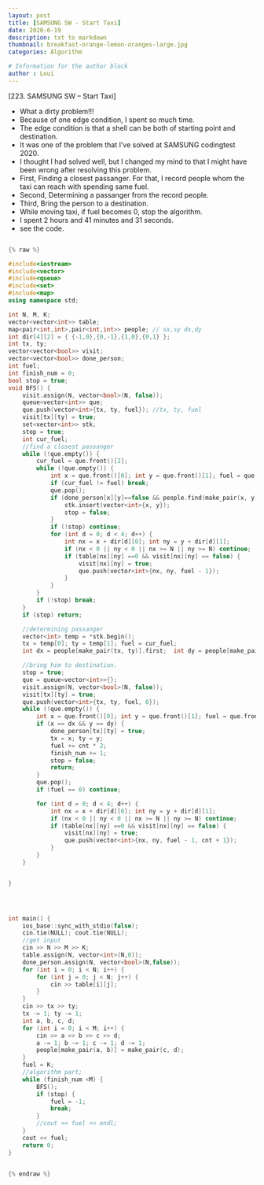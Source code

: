 ```yaml
---
layout: post
title: [SAMSUNG SW - Start Taxi]
date: 2020-6-19
description: txt to markdown
thumbnail: breakfast-orange-lemon-oranges-large.jpg
categories: Algorithm

# Information for the author block
author : Loui
---
```


﻿[223. SAMSUNG SW – Start Taxi]
- What a dirty problem!!!
- Because of one edge condition, I spent so much time.
- The edge condition is that a shell can be both of starting point and destination.
- It was one of the problem that I’ve solved at SAMSUNG codingtest 2020.
- I thought I had solved well, but I changed my mind to that I might have been wrong after resolving this problem.
- First, Finding a closest passanger. For that, I record people whom the taxi can reach with spending same fuel.
- Second, Determining a passanger from the record people.
- Third, Bring the person to a destination.
- While moving taxi, if fuel becomes 0, stop the algorithm.
- I spent 2 hours and 41 minutes and 31 seconds.
- see the code.

```cpp

{% raw %}

#include<iostream>
#include<vector>
#include<queue>
#include<set>
#include<map>
using namespace std;

int N, M, K;
vector<vector<int>> table;
map<pair<int,int>,pair<int,int>> people; // sx,sy dx,dy
int dir[4][2] = { {-1,0},{0,-1},{1,0},{0,1} };
int tx, ty;
vector<vector<bool>> visit;
vector<vector<bool>> done_person;
int fuel;
int finish_num = 0;
bool stop = true;
void BFS() {
	visit.assign(N, vector<bool>(N, false));
	queue<vector<int>> que;
	que.push(vector<int>{tx, ty, fuel}); //tx, ty, fuel
	visit[tx][ty] = true;
	set<vector<int>> stk;
	stop = true;
	int cur_fuel;
	//find a closest passanger
	while (!que.empty()) {
		cur_fuel = que.front()[2];
		while (!que.empty()) {
			int x = que.front()[0]; int y = que.front()[1]; fuel = que.front()[2];
			if (cur_fuel != fuel) break; 
			que.pop();
			if (done_person[x][y]==false && people.find(make_pair(x, y))!=people.end()) {
				stk.insert(vector<int>{x, y});
				stop = false;
			}
			if (!stop) continue;
			for (int d = 0; d < 4; d++) {
				int nx = x + dir[d][0]; int ny = y + dir[d][1];
				if (nx < 0 || ny < 0 || nx >= N || ny >= N) continue;
				if (table[nx][ny] ==0 && visit[nx][ny] == false) {
					visit[nx][ny] = true;
					que.push(vector<int>{nx, ny, fuel - 1});
				}
			}
		}
		if (!stop) break;
	}
	if (stop) return;

	//determining passanger
	vector<int> temp = *stk.begin();
	tx = temp[0]; ty = temp[1]; fuel = cur_fuel;
	int dx = people[make_pair(tx, ty)].first;  int dy = people[make_pair(tx, ty)].second;

	//bring him to destination.
	stop = true;
	que = queue<vector<int>>{};
	visit.assign(N, vector<bool>(N, false));
	visit[tx][ty] = true;
	que.push(vector<int>{tx, ty, fuel, 0});
	while (!que.empty()) {
		int x = que.front()[0]; int y = que.front()[1]; fuel = que.front()[2]; int cnt = que.front()[3];
		if (x == dx && y == dy) {
			done_person[tx][ty] = true;
			tx = x; ty = y;
			fuel += cnt * 2;
			finish_num += 1;
			stop = false;
			return; 
		}
		que.pop();
		if (fuel == 0) continue;

		for (int d = 0; d < 4; d++) {
			int nx = x + dir[d][0]; int ny = y + dir[d][1];
			if (nx < 0 || ny < 0 || nx >= N || ny >= N) continue;
			if (table[nx][ny] ==0 && visit[nx][ny] == false) {
				visit[nx][ny] = true;
				que.push(vector<int>{nx, ny, fuel - 1, cnt + 1});
			}
		}
	}


}




int main() {
	ios_base::sync_with_stdio(false);
	cin.tie(NULL); cout.tie(NULL);
	//get input
	cin >> N >> M >> K;
	table.assign(N, vector<int>(N,0));
	done_person.assign(N, vector<bool>(N,false));
	for (int i = 0; i < N; i++) {
		for (int j = 0; j < N; j++) {
			cin >> table[i][j];
		}
	}
	cin >> tx >> ty;
	tx -= 1; ty -= 1;
	int a, b, c, d;
	for (int i = 0; i < M; i++) {
		cin >> a >> b >> c >> d;
		a -= 1; b -= 1; c -= 1; d -= 1;
		people[make_pair(a, b)] = make_pair(c, d);
	}
	fuel = K;
	//algorithm part;	
	while (finish_num <M) {
		BFS();
		if (stop) {
			fuel = -1;
			break;
		}
		//cout << fuel << endl;
	}
	cout << fuel;
	return 0;
}


{% endraw %}
```

